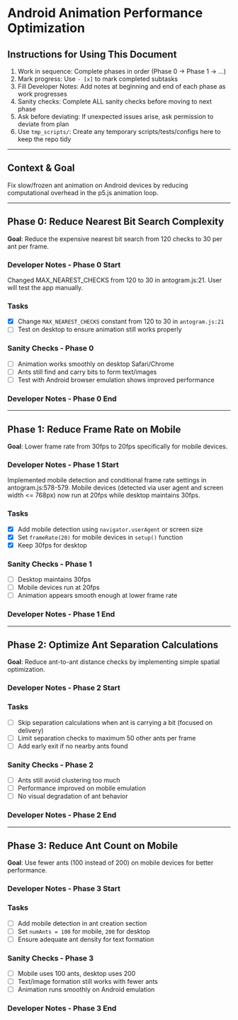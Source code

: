 # Android Animation Performance Optimization

## Instructions for Using This Document

1. Work in sequence: Complete phases in order (Phase 0 → Phase 1 → ...)
2. Mark progress: Use `- [x]` to mark completed subtasks
3. Fill Developer Notes: Add notes at beginning and end of each phase as work progresses
4. Sanity checks: Complete ALL sanity checks before moving to next phase
5. Ask before deviating: If unexpected issues arise, ask permission to deviate from plan
6. Use `tmp_scripts/`: Create any temporary scripts/tests/configs here to keep the repo tidy

---

## Context & Goal

Fix slow/frozen ant animation on Android devices by reducing computational overhead in the p5.js animation loop.

---

## Phase 0: Reduce Nearest Bit Search Complexity

**Goal**: Reduce the expensive nearest bit search from 120 checks to 30 per ant per frame.

### Developer Notes - Phase 0 Start

Changed MAX_NEAREST_CHECKS from 120 to 30 in antogram.js:21. User will test the app manually.

### Tasks

- [x] Change `MAX_NEAREST_CHECKS` constant from 120 to 30 in `antogram.js:21`
- [ ] Test on desktop to ensure animation still works properly

### Sanity Checks - Phase 0

- [ ] Animation works smoothly on desktop Safari/Chrome
- [ ] Ants still find and carry bits to form text/images
- [ ] Test with Android browser emulation shows improved performance

### Developer Notes - Phase 0 End

---

## Phase 1: Reduce Frame Rate on Mobile

**Goal**: Lower frame rate from 30fps to 20fps specifically for mobile devices.

### Developer Notes - Phase 1 Start

Implemented mobile detection and conditional frame rate settings in antogram.js:578-579. Mobile devices (detected via user agent and screen width <= 768px) now run at 20fps while desktop maintains 30fps.

### Tasks

- [x] Add mobile detection using `navigator.userAgent` or screen size
- [x] Set `frameRate(20)` for mobile devices in `setup()` function
- [x] Keep 30fps for desktop

### Sanity Checks - Phase 1

- [ ] Desktop maintains 30fps
- [ ] Mobile devices run at 20fps
- [ ] Animation appears smooth enough at lower frame rate

### Developer Notes - Phase 1 End

---

## Phase 2: Optimize Ant Separation Calculations

**Goal**: Reduce ant-to-ant distance checks by implementing simple spatial optimization.

### Developer Notes - Phase 2 Start

### Tasks

- [ ] Skip separation calculations when ant is carrying a bit (focused on delivery)
- [ ] Limit separation checks to maximum 50 other ants per frame
- [ ] Add early exit if no nearby ants found

### Sanity Checks - Phase 2

- [ ] Ants still avoid clustering too much
- [ ] Performance improved on mobile emulation
- [ ] No visual degradation of ant behavior

### Developer Notes - Phase 2 End

---

## Phase 3: Reduce Ant Count on Mobile

**Goal**: Use fewer ants (100 instead of 200) on mobile devices for better performance.

### Developer Notes - Phase 3 Start

### Tasks

- [ ] Add mobile detection in ant creation section
- [ ] Set `numAnts = 100` for mobile, `200` for desktop
- [ ] Ensure adequate ant density for text formation

### Sanity Checks - Phase 3

- [ ] Mobile uses 100 ants, desktop uses 200
- [ ] Text/image formation still works with fewer ants
- [ ] Animation runs smoothly on Android emulation

### Developer Notes - Phase 3 End